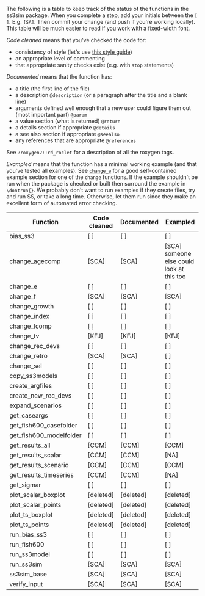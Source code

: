 The following is a table to keep track of the status of the functions in the
ss3sim package. When you complete a step, add your initials between the `[ ]`.
E.g. `[SA]`. Then commit your change (and push if you're working locally). This
table will be much easier to read if you work with a fixed-width font.

*Code cleaned* means that you've checked the code for:

- consistency of style (let's use [this style guide](http://adv-r.had.co.nz/Style.html))
- an appropriate level of commenting
- that appropriate sanity checks exist (e.g. with `stop` statements)

*Documented* means that the function has:

- a title (the first line of the file)
- a description `@description` (or a paragraph after the title and a blank
  line)
- arguments defined well enough that a new user could figure them out (most
  important part) `@param`
- a value section (what is returned) `@return`
- a details section if appropriate `@details`
- a see also section if appropriate `@seealso`
- any references that are appropriate `@references`

See `?roxygen2::rd_roclet` for a description of all the roxygen tags.

*Exampled* means that the function has a minimal working example (and that
you've tested all examples). See
[`change_e`](https://github.com/seananderson/ss3sim/blob/master/R/change_e.r)
for a good self-contained example section for one of the `change` functions.
If the example shouldn't be run when the package is checked or built then
surround the example in `\dontrun{}`. We probably don't want to run examples
if they create files, try and run SS, or take a long time. Otherwise, let
them run since they make an excellent form of automated error checking.


Function                | Code cleaned  | Documented    | Exampled
----------------------- | ------------- | ------------  | -----------
bias_ss3                |  [   ]          |  [   ]          |  [   ]
change_agecomp          |  [SCA]          |  [SCA]          |  [SCA] someone else could look at this too 
change_e                |  [   ]          |  [   ]          |  [   ]
change_f                |  [SCA]          |  [SCA]          |  [SCA]
change_growth           |  [   ]          |  [   ]          |  [   ]
change_index            |  [   ]          |  [   ]          |  [   ]
change_lcomp            |  [   ]          |  [   ]          |  [   ]
change_tv               |  [KFJ]          |  [KFJ]          |  [KFJ]
change_rec_devs         |  [   ]          |  [   ]          |  [   ]
change_retro            |  [SCA]          |  [SCA]          |  [   ]
change_sel              |  [   ]          |  [   ]          |  [   ]
copy_ss3models          |  [   ]          |  [   ]          |  [   ]
create_argfiles         |  [   ]          |  [   ]          |  [   ]
create_new_rec_devs     |  [   ]          |  [   ]          |  [   ]
expand_scenarios        |  [   ]          |  [   ]          |  [   ]
get_caseargs            |  [   ]          |  [   ]          |  [   ]
get_fish600_casefolder  |  [   ]          |  [   ]          |  [   ]
get_fish600_modelfolder |  [   ]          |  [   ]          |  [   ]
get_results_all         |  [CCM]          |  [CCM]          |  [CCM]
get_results_scalar      |  [CCM]          |  [CCM]          |  [NA]
get_results_scenario    |  [CCM]          |  [CCM]          |  [CCM]
get_results_timeseries  |  [CCM]          |  [CCM]          |  [NA]
get_sigmar              |  [   ]          |  [   ]          |  [   ]
plot_scalar_boxplot     |  [deleted]      |  [deleted]      |  [deleted]
plot_scalar_points      |  [deleted]      |  [deleted]      |  [deleted]
plot_ts_boxplot         |  [deleted]      |  [deleted]      |  [deleted]
plot_ts_points          |  [deleted]      |  [deleted]      |  [deleted]
run_bias_ss3            |  [   ]          |  [   ]          |  [   ]
run_fish600             |  [   ]          |  [   ]          |  [   ]
run_ss3model            |  [   ]          |  [   ]          |  [   ]
run_ss3sim              |  [SCA]          |  [SCA]          |  [SCA]
ss3sim_base             |  [SCA]          |  [SCA]          |  [SCA]
verify_input            |  [SCA]          |  [SCA]          |  [SCA]
